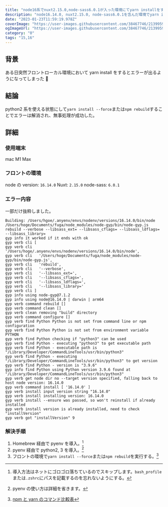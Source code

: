 ```yaml
---
title: "node16系でnuxt2.15.0,node-sass6.0.1が入った環境にてyarn installをするとエラーになる"
description: "node16.14.0, nuxt2.15.0, node-sass6.0.1を含んだ環境でyarn installをするとエラーになる。homebrew経由でpyenvを入れpythonを使用できるようにした状態でyarn install --forceを実行して解決した。"
date: "2023-01-23T11:59:19.978Z"
coverImage: "https://user-images.githubusercontent.com/38467746/213995987-41f0473e-c76c-4127-b8be-98cbca38bcae.jpeg"
ogImageUrl: "https://user-images.githubusercontent.com/38467746/213995987-41f0473e-c76c-4127-b8be-98cbca38bcae.jpeg"
category: "0"
tags: "15,16"
---
```


## 背景

ある日突然フロントローカル環境において yarn install をするとエラーが出るようになってしまった 🥲

## 結論

python2 系を使える状態にして`yarn install --force`または`npm rebuild`することでエラーは解消され、無事処理が成功した。

## 詳細

### 使用端末

mac M1 Max

### フロントの環境

node の version: `16.14.0`
Nuxt: `2.15.0`
node-sass: `6.0.1`

### エラー内容

一部だけ抜粋しました。

```shell
Building: /Users/hgoe/.anyenv/envs/nodenv/versions/16.14.0/bin/node /Users/hoge/Documents/fuga/node_modules/node-gyp/bin/node-gyp.js rebuild --verbose --libsass_ext= --libsass_cflags= --libsass_ldflags= --libsass_library=
gyp info it worked if it ends with ok
gyp verb cli [
gyp verb cli   '/Users/hoge/.anyenv/envs/nodenv/versions/16.14.0/bin/node',
gyp verb cli   '/Users/hoge/Documents/fuga/node_modules/node-gyp/bin/node-gyp.js',
gyp verb cli   'rebuild',
gyp verb cli   '--verbose',
gyp verb cli   '--libsass_ext=',
gyp verb cli   '--libsass_cflags=',
gyp verb cli   '--libsass_ldflags=',
gyp verb cli   '--libsass_library='
gyp verb cli ]
gyp info using node-gyp@7.1.2
gyp info using node@16.14.0 | darwin | arm64
gyp verb command rebuild []
gyp verb command clean []
gyp verb clean removing "build" directory
gyp verb command configure []
gyp verb find Python Python is not set from command line or npm configuration
gyp verb find Python Python is not set from environment variable PYTHON
gyp verb find Python checking if "python3" can be used
gyp verb find Python - executing "python3" to get executable path
gyp verb find Python - executable path is "/Library/Developer/CommandLineTools/usr/bin/python3"
gyp verb find Python - executing "/Library/Developer/CommandLineTools/usr/bin/python3" to get version
gyp verb find Python - version is "3.9.6"
gyp info find Python using Python version 3.9.6 found at "/Library/Developer/CommandLineTools/usr/bin/python3"
gyp verb get node dir no --target version specified, falling back to host node version: 16.14.0
gyp verb command install [ '16.14.0' ]
gyp verb install input version string "16.14.0"
gyp verb install installing version: 16.14.0
gyp verb install --ensure was passed, so won't reinstall if already installed
gyp verb install version is already installed, need to check "installVersion"
gyp verb got "installVersion" 9
```

### 解決手順

1. Homebrew 経由で pyenv を導入。[^1]
2. pyenv 経由で python2, 3 を導入。[^2]
3. フロントの環境で`yarn install --force`または`npm rebuild`を実行する。[^3]

[^1]: 導入方法はネットにゴロゴロ落ちているのでスキップします。`bash_profile`または`.zshrc`にパスを記載するのを忘れないようにする。
[^2]: pyenv の使い方は詳細を省きます。
[^3]: [npm と yarn のコマンド比較表](https://chore-update--yarnpkg.netlify.app/ja/docs/migrating-from-npm#:~:text=npm%20rebuild,yarn%20install%20%2D%2Dforce)
